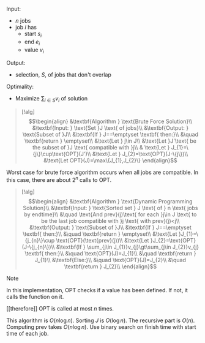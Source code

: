 Input: 
- $n$ jobs
- job $i$ has 
	- start $s_{i}$
	- end $e_{i}$
	- value $v_{i}$

Output:
- selection, $S$, of jobs that don't overlap

Optimality:
- Maximize $\sum_{i\in S} v_{i}$ of solution

>[!alg]
>$$\begin{align}
&\textbf{Algorithm } \text{Brute Force Solution}\\
&\textbf{Input: } \text{Set }J \text{ of jobs}\\
&\textbf{Output: } \text{Subset of }J\\
&\textbf{If } J==\emptyset \textbf{ then:}\\
&\quad \textbf{return } \emptyset\\
&\text{Let } j\in J\\
&\text{Let }J'\text{ be the subset of }J \text{ compatible with }j\\
& \text{Let } J_{1}=\{j\}\cup\text{OPT}(J')\\
&\text{Let } J_{2}=\text{OPT}(J-\{j\})\\
&\text{Let OPT}(J)=\max\{J_{1},J_{2}\}
\end{align}$$

Worst case for brute force algorithm occurs when all jobs are compatible. In this case, there are about $2^{n}$ calls to $\text{OPT}$.

>[!alg]
>$$\begin{align}
&\textbf{Algorithm } \text{Dynamic Programming Solution}\\
&\textbf{Input: } \text{Sorted set } J \text{ of } n \text{ jobs by endtime}\\
&\quad \text{And prev}(j)\text{ for each }j\in J \text{ to be the last job compatible with }j \text{ with prev}(j)<j\\
&\textbf{Output: } \text{Subset of }J\\
&\textbf{If } J==\emptyset \textbf{ then:}\\
&\quad \textbf{return } \emptyset\\
&\text{Let }J_{1}=\{j_{n}\}\cup \text{OPT}(\text{prev}(j))\\
&\text{Let }J_{2}=\text{OPT}(J-\{j_{n}\})\\
&\textbf{If } \sum_{j\in J_{1}}v_{j}\gt\sum_{j\in J_{2}}v_{j} \textbf{ then:}\\
&\quad \text{OPT}(J)=J_{1}\\
&\quad \textbf{return } J_{1}\\
&\textbf{Else:}\\
&\quad \text{OPT}(J)=J_{2}\\
&\quad \textbf{return } J_{2}\\
\end{align}$$

>[!note]
>In this implementation, $\text{OPT}$ checks if a value has been defined. If not, it calls the function on it.

[[therefore]] $\text{OPT}$ is called at most $n$ times.

This algorithm is $O(n\log n)$. Sorting $J$ is $O(\log n)$. The recursive part is $O(n)$. Computing $\text{prev}$ takes $O(n\log n)$. Use binary search on finish time with start time of each job.